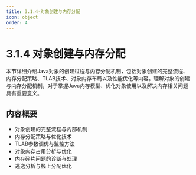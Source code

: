 ```yaml
---
title: 3.1.4-对象创建与内存分配
icon: object
order: 4
---
```


# 3.1.4 对象创建与内存分配

本节详细介绍Java对象的创建过程与内存分配机制，包括对象创建的完整流程、内存分配策略、TLAB技术、对象内存布局以及性能优化等内容。理解对象的创建与内存分配机制，对于掌握Java内存模型、优化对象使用以及解决内存相关问题具有重要意义。

## 内容概要

- 对象创建的完整流程与内部机制
- 内存分配策略与优化技术
- TLAB参数调优与监控方法
- 对象内存占用分析与优化
- 内存碎片问题的诊断与处理
- 逃逸分析与栈上分配优化
